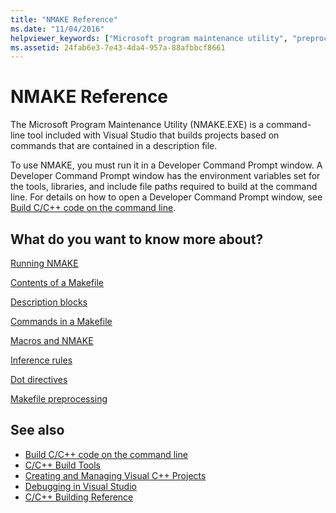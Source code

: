 ```yaml
---
title: "NMAKE Reference"
ms.date: "11/04/2016"
helpviewer_keywords: ["Microsoft program maintenance utility", "preprocessing NMAKE", "program execution [C++]", "NMAKE program"]
ms.assetid: 24fab6e3-7e43-4da4-957a-88afbbcf8661
---
```

# NMAKE Reference

The Microsoft Program Maintenance Utility (NMAKE.EXE) is a command-line tool included with Visual Studio that builds projects based on commands that are contained in a description file.

To use NMAKE, you must run it in a Developer Command Prompt window. A Developer Command Prompt window has the environment variables set for the tools, libraries, and include file paths required to build at the command line. For details on how to open a Developer Command Prompt window, see [Build C/C++ code on the command line](../build/building-on-the-command-line.md).

## What do you want to know more about?

[Running NMAKE](../build/running-nmake.md)

[Contents of a Makefile](../build/contents-of-a-makefile.md)

[Description blocks](../build/description-blocks.md)

[Commands in a Makefile](../build/commands-in-a-makefile.md)

[Macros and NMAKE](../build/macros-and-nmake.md)

[Inference rules](../build/inference-rules.md)

[Dot directives](../build/dot-directives.md)

[Makefile preprocessing](../build/makefile-preprocessing.md)

## See also

- [Build C/C++ code on the command line](../build/building-on-the-command-line.md)
- [C/C++ Build Tools](../build/reference/c-cpp-build-tools.md)
- [Creating and Managing Visual C++ Projects](../ide/creating-and-managing-visual-cpp-projects.md)
- [Debugging in Visual Studio](/visualstudio/debugger/debugging-in-visual-studio)
- [C/C++ Building Reference](../build/reference/c-cpp-building-reference.md)
